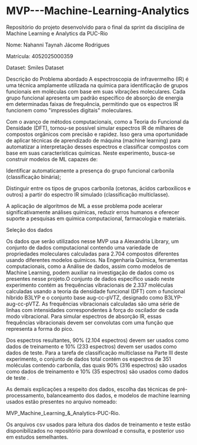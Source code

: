 # MVP---Machine-Learning-Analytics
Repositório do projeto desenvolvido para o final da sprint da disciplina de Machine Learning e Analytics da PUC-Rio

Nome: Nahanni Taynah Jácome Rodrigues

Matrícula: 4052025000359

Dataset: Smiles Dataset

Descrição do Problema abordado A espectroscopia de infravermelho (IR) é uma técnica amplamente utilizada na química para identificação de grupos funcionais em moléculas com base em suas vibrações moleculares. Cada grupo funcional apresenta um padrão específico de absorção de energia em determinadas faixas de frequência, permitindo que os espectros IR funcionem como "impressões digitais" moleculares.

Com o avanço de métodos computacionais, como a Teoria do Funcional da Densidade (DFT), tornou-se possível simular espectros IR de milhares de compostos orgânicos com precisão e rapidez. Isso gera uma oportunidade de aplicar técnicas de aprendizado de máquina (machine learning) para automatizar a interpretação desses espectros e classificar compostos com base em suas características químicas. Neste experimento, busca-se construir modelos de ML capazes de:

Identificar automaticamente a presença do grupo funcional carbonila (classificação binária);

Distinguir entre os tipos de grupos carbonila (cetonas, ácidos carboxílicos e outros) a partir do espectro IR simulado (classificação multiclasse).

A aplicação de algoritmos de ML a esse problema pode acelerar significativamente análises químicas, reduzir erros humanos e oferecer suporte a pesquisas em química computacional, farmacologia e materiais.

Seleção dos dados

Os dados que serão utilizados nesse MVP usa a Alexandria Library, um conjunto de dados computacional contendo uma variedade de propriedades moleculares calculadas para 2.704 compostos diferentes usando diferentes modelos químicos. Na Engenharia Química, ferramentas computacionais, como a Análise de dados, assim como modelos de Machine Learning, podem auxiliar na investigação de dados como os presentes nesse projeto.O conjunto de dados específico usado neste experimento contém as frequências vibracionais de 2.337 moléculas calculadas usando a teoria da densidade funcional (DFT) com o funcional híbrido B3LYP e o conjunto base aug-cc-pVTZ, designado como B3LYP-aug-cc-pVTZ. As frequências vibracionais calculadas são uma série de linhas com intensidades correspondentes à força do oscilador de cada modo vibracional. Para simular espectros de absorção IR, essas frequências vibracionais devem ser convolutas com uma função que representa a forma do pico.

Dos espectros resultantes, 90% (2.104 espectros) devem ser usados como dados de treinamento e 10% (233 espectros) devem ser usados como dados de teste. Para a tarefa de classificação multiclasse na Parte III deste experimento, o conjunto de dados total contém os espectros de 351 moléculas contendo carbonila, das quais 90% (316 espectros) são usados como dados de treinamento e 10% (35 espectros) são usados como dados de teste .

As demais explicações a respeito dos dados, escolha das técnicas de pré-processamento, balanceamento dos dados, e modelos de machine learning usados estão presentes no arquivo nomeado:

MVP_Machine_Learning_&_Analytics-PUC-Rio.

Os arquivos csv usados para leitura dos dados de treinamento e teste estão disponibilizados no repositório para download e consulta, e posterior uso em estudos semelhantes.

